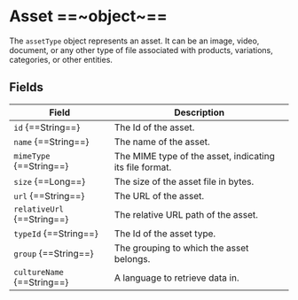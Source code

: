 # Asset ==~object~==

The `assetType` object represents an asset. It can be an image, video, document, or any other type of file associated with products, variations, categories, or other entities. 

## Fields

| Field                    	    |   Description                                                                                            	|
|-----------------------------	|--------------------------------------------------------------------------------------------------------	|
| `id` {==String==}          	| The Id of the asset.                                                                                    	|
| `name` {==String==}        	| The name of the asset.                                                                                	|
| `mimeType` {==String==}    	| The MIME type of the asset, indicating its file format.                                                  	|
| `size` {==Long==}          	| The size of the asset file in bytes.                                                                  	|
| `url` {==String==}         	| The URL of the asset.                                  	                                                |
| `relativeUrl` {==String==} 	| The relative URL path of the asset. 	                                                                    |
| `typeId` {==String==}      	| The Id of the asset type.                                                               	                |
| `group` {==String==}       	| The grouping to which the asset belongs.                                                                 	|
| `cultureName` {==String==} 	| A language to retrieve data in.                                                                         	|


